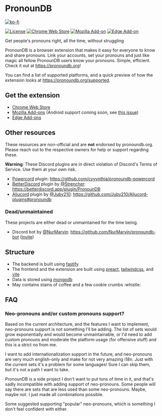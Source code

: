 # PronounDB
[![ko-fi](https://www.ko-fi.com/img/githubbutton_sm.svg)](https://ko-fi.com/G2G71TSDF)

[![License](https://img.shields.io/github/license/cyyynthia/pronoundb.org.svg?style=flat-square)](https://github.com/cyyynthia/pronoundb.org/blob/mistress/LICENSE)
[![Chrome Web Store](https://img.shields.io/chrome-web-store/v/nblkbiljcjfemkfjnhoobnojjgjdmknf?logo=google-chrome&logoColor=white&style=flat-square)](https://chrome.google.com/webstore/detail/pronoundb/nblkbiljcjfemkfjnhoobnojjgjdmknf)
[![Mozilla Add-on](https://img.shields.io/amo/v/pronoundb?logo=firefox&logoColor=white&style=flat-square)](https://addons.mozilla.org/firefox/addon/pronoundb)
[![Edge Add-on](https://img.shields.io/badge/dynamic/json?label=edge%20add-on&prefix=v&color=fe7d37&logo=microsoftedge&logoColor=white&style=flat-square&query=%24.version&url=https%3A%2F%2Fmicrosoftedge.microsoft.com%2Faddons%2Fgetproductdetailsbycrxid%2Fjbgjogfdlgjohdacngknlohahhaiaodn)](https://microsoftedge.microsoft.com/addons/detail/jbgjogfdlgjohdacngknlohahhaiaodn)

Get people's pronouns right, all the time, without struggling

PronounDB is a browser extension that makes it easy for everyone to know and share pronouns. Link your accounts, set
your pronouns and just like magic all fellow PronounDB users know your pronouns. Simple, efficient. Check it out at
https://pronoundb.org!

You can find a list of supported platforms, and a quick preview of how the extension looks at
https://pronoundb.org/supported.

## Get the extension
 - [Chrome Web Store](https://chrome.google.com/webstore/detail/pronoundb/nblkbiljcjfemkfjnhoobnojjgjdmknf)
 - [Mozilla Add-ons](https://addons.mozilla.org/firefox/addon/pronoundb)
 (Android support coming soon, see [this issue](https://github.com/cyyynthia/pronoundb.org/issues/10))
 - [Edge Add-ons](https://microsoftedge.microsoft.com/addons/detail/jbgjogfdlgjohdacngknlohahhaiaodn)

## Other resources
These resources are non-official and are **not** endorsed by pronoundb.org. Please reach out to the respective owners
for help or support regarding these.

**Warning**: These Discord plugins are in direct violation of Discord's Terms of Service. Use them at your own risk.
 - [Powercord](https://powercord.dev) plugin: https://github.com/cyyynthia/pronoundb-powercord
 - [BetterDiscord](http://betterdiscord.app) plugin by [@Strencher](https://github.com/Strencher): https://betterdiscord.app/plugin/PronounDB
 - [Aliucord](https://github.com/Aliucord/Aliucord) plugin by [@Juby210](https://github.com/Juby210): https://github.com/Juby210/Aliucord-plugins#pronoundb

### Dead/unmaintained
These projects are either dead or unmaintained for the time being.

 - Discord bot by [@NurMarvin](https://github.com/NurMarvin): https://github.com/NurMarvin/pronoundb-bot ([Invite](https://nurmarv.in/invite-pronoundb-bot))

## Structure
 - The backend is built using [fastify](https://fastify.io)
 - The frontend and the extension are built using [preact](https://preactjs.com), [tailwindcss](https://tailwindcss.com), and [vite](https://vitejs.dev)
 - Data is stored using [mongodb](https://mongodb.com)
 - May contains stains of coffee and a few cookie crumbs :whistle:

## FAQ
### Neo-pronouns and/or custom pronouns support?
Based on the current architecture, and the features I want to implement, neo-pronouns support is not something I'll
be adding. The list of sets would grow exponentially and would become unmaintainable, or I'd need to add custom
pronouns and moderate the platform usage (for offensive stuff) and this is a strict no from me.

I want to add internationalization support in the future, and neo-pronouns are very much english-only and make for
not very amazing i18n. Just with the current sets it's a problem for some languages! Sure I can skip them, but it's
not a path I want to take.

PronounDB is a side project I don't want to put tons of time in it, and that's sadly incompatible with adding support
of neo-pronouns. Some people will say there are sets that are less used than some neo-pronouns. Maybe, maybe not. I
just made all combinations possible.

Some suggested supporting "popular" neo-pronouns, which is something I don't feel confident with either.
